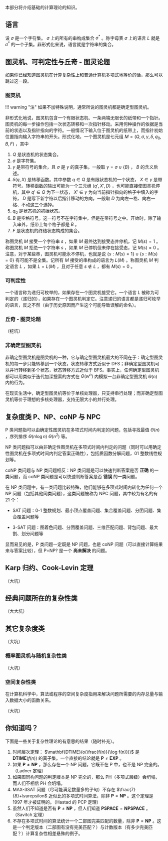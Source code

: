 本部分将介绍基础的计算理论的知识。

## 语言

设 $\sigma$ 是一个字符集。 $\sigma$ 上的所有的串构成集合 $\sigma^*$ 。称字母表 $\sigma$ 上的语言 $L$ 就是 $\sigma^*$ 的一个子集。非形式化来说，语言就是字符串的集合。

## 图灵机、可判定性与丘奇 - 图灵论题

如果你已经知道图灵机在计算复杂性上和普通计算机多项式地等价的话，那么可以跳过这一段。

### 图灵机

!!! warning "注"
    如果不加特殊说明，通常所说的图灵机都是确定型图灵机。

非形式化地说，图灵机包含一个有限状态机、一条两端无限长的纸带和一个指针。图灵机的每一步操作包括一次状态转移和一次指针移动。采用何种操作的依据是当前的状态以及指针指向的字符。一般情况下输入位于图灵机的纸带上，而指针初始位置指向输入字符串的开头。形式化地，一个图灵机是七元组 $M=(Q,\sigma, \gamma, \delta, q_0, B, F)$ ，其中

1.   $Q$ 是状态机的状态集合。
2.   $\sigma$ 是字符集。
3.   $\gamma$ 是带符号的集合，且 $\sigma$ 是 $\gamma$ 的真子集。一般取 $\gamma = \sigma \cup \{ B \}$ ， $B$ 的含义后述。
4.   $\delta(q, X)$ 是转移函数。其中参数 $q\in Q$ 是有限状态机的一个状态， $X\in \gamma$ 是带符号。转移函数的输出可能为一个三元组 $(q', X', D)$ ，也可能直接使图灵机停机，其中 $q'\in Q$ 为下一状态， $X'\in\gamma$ 为向当前指针指向的格子中填入的字符， $D$ 是写下新字符以后指针移动的方向，一般取 $D$ 为向左一格、向右一格、不动这三个选择。
5.   $q_0$ 是状态机的初始状态。
6.   $B$ 是空格符号。这一符号不在字符集中，但是在带符号之中。开始时，除了输入串外，纸带上每个格子都是 $B$ 。
7.   $F$ 是状态机的终结状态构成的集合。

称图灵机 $M$ 接受一个字符串 $s$ ，如果 $M$ 最终达到接受态并停机，记 $M(s) = 1$ 。称图灵机 $M$ 拒绝一个字符串 $s$ ，如果 $M$ 已停机但未停在接受态，记 $M(s) = 0$ 。注意，对于某些串，图灵机可能永不停机，也就是说 $\{s:M(s)=1\}\cup\{s:M(s)=0\}$ 有可能不是全集。记所有 $M$ 接受的串构成的语言为 $L(M)$ 。称图灵机 $M$ 判定语言 $L$ ，如果 $L=L(M)$ ，且对于任意 $s\notin L$ ，都有 $M(s) = 0$ 。

### 可判定性

一个语言称为递归可枚举的，如果存在一个图灵机接受它。一个语言 $L$ 被称为可判定的（递归的），如果存在一个图灵机判定它。注意递归的语言都是递归可枚举的语言，反之不然（由于历史原因而产生这个可能导致误解的命名）。

### 丘奇 - 图灵论题

（挖坑）

### 非确定型图灵机

非确定型图灵机是图灵机的一种，它与确定型图灵机最大的不同在于：确定型图灵机的每一步只能转移到一个状态，状态转移方式近似于 DFS；非确定型图灵机可以并行转移到多个状态，状态转移方式近似于 BFS。事实上，任何确定型图灵机都可以用类似于迭代加深搜索的方式在 $\Theta(w^n)$ 内模拟一台非确定型图灵机 $\Theta(n)$ 内的行为。

在现实生活中，确定型图灵机等价于单核处理器，只支持串行处理；而非确定型图灵机等价于理想的多核处理器，支持无限大小的并行处理。

## 复杂度类 P、NP、coNP 与 NPC

P 类问题指可以由确定性图灵机在多项式时间内判定的问题，包括寻找最值 $\Theta(n)$ ，序列排序 $\Theta(n\log n)~\Theta(n^2)$ 等。

NP 类问题指可以由非确定性图灵机在多项式时间内判定的问题（同时可以用确定性图灵机在多项式时间内判定答案正确性），包括质因数分解问题，01 整数线性规划等。

coNP 类问题与 NP 类问题相反：NP 类问题是可以快速判断答案是否 **正确** 的一类问题，而 coNP 类问题是可以快速判断答案是否 **错误** 的一类问题。

在 NP 类问题中，有一类问题比较特殊，他们能够在多项式时间内转化为任何一个 NP 问题（包括其他同类问题），这类问题被称为 NPC 问题，其中较为有名的有 21 个：

-   SAT 问题：0-1 整数规划、最小顶点覆盖问题、集合覆盖问题、分团问题、集合覆盖问题等

-   3-SAT 问题：图着色问题、分团覆盖问题、三维匹配问题、背包问题、最大割、划分问题等

显而易见的是，P 类问题一定既是 NP 问题，也是 coNP 问题（可以直接计算结果来与答案比较），但 P=NP? 是一个 **尚未解决** 的问题。

## Karp 归约、Cook-Levin 定理

（大坑）

## 经典问题所在的复杂性类

（大大坑）

## 其它复杂度类

（大坑）

### 概率图灵机与随机复杂性类

（大坑）

### 空间复杂性类

在计算机科学中，算法或程序的空间复杂度指用来解决问题所需要的内存总量与输入数据大小的函数关系。

（大坑）

## 你知道吗？

下面是一些关于复杂性理论的有意思的结果（随时补充）。

1.  时间层次定理： $\mathbf{DTIME}(o(\frac{f(n)}{\log f(n)}))$ 是 $\mathbf{DTIME}(f(n))$ 的真子集。一个直接的结论就是 $\mathbf{P}\neq\mathbf{EXP}$ 。
2.  如果 $\mathbf{P}\neq\mathbf{NP}$ ，那么存在一个 NP 问题，它既不在 P 中，也不是 NP 完全的。（Ladner 定理）
3.  如果图同构问题的判定版本是 NP 完全的，那么 PH（多项式层级）会坍塌，而人们不相信 PH 会坍塌。
4.  MAX-3SAT 问题（尽可能满足数量多的子句）不存在 $\frac{7}{8}+\varepsilon$ 近似比的多项式时间算法，除非 $\mathbf{P}=\mathbf{NP}$ 。这个定理是 1997 年才被证明的。（Hastad 的 PCP 定理）
5.  虽然人们不知道是否有 $\mathbf{P}\neq\mathbf{NP}$ ，但人们知道 $\mathbf{PSPACE}=\mathbf{NPSPACE}$ 。（Savitch 定理）
6.  不存在多项式时间的算法统计一个二部图完美匹配的数量，除非 $\mathbf{P}=\mathbf{NP}$ 。这是一个判定版本（二部图有没有完美匹配？）与计数版本（有多少完美匹配？）计算复杂性相差悬殊的例子。
